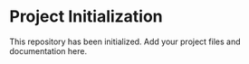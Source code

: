 # Project Initialization

This repository has been initialized. Add your project files and documentation here.
